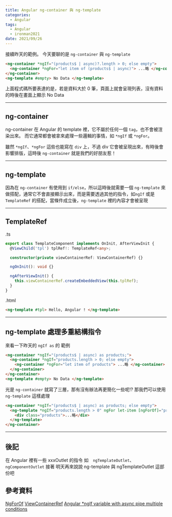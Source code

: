 ```yaml
---
title: Angular ng-container 與 ng-template
categories:
  - Angular
tags:
  - Angular
  - ironman2021
date: 2021/09/26
---
```


接續昨天的範例。
今天要聊的是 `ng-container` 與 `ng-template`

```html
<ng-container *ngIf="(products$ | async)?.length > 0; else empty">
  <ng-container *ngFor="let item of (products$ | async)"> ...略 </ng-container>
</ng-container>
<ng-template #empty> No Data </ng-template>
```

上面程式碼所要表達的是，若是資料大於 0 筆，頁面上就會呈現列表，沒有資料的時後在畫面上顯示 No Data

---

## ng-container

ng-container 在 Angular 的 template 裡，它不屬於任何一個 `tag`，也不會被渲染出來。
而它通常都會被拿來處理一些邏輯的事情，如 `*ngIf` 或 `*ngFor`。

雖然 `*ngIf`、`*ngFor` 這些也能寫在 `div` 上，不過 div 它會被呈現出來，有時後會影響排版，這時後 `ng-container` 就是我們的好朋友惹！

---

## ng-template

因為在 `ng-container` 有使用到 `if/else`，所以這時後就需要一個 `ng-template` 來做搭配，通常它不會直接顯示出來，而是需要透過其他的指令，如`ngIf` 或是 `TemplateRef` 的搭配，當條件成立後，`ng-template` 裡的內容才會被呈現

---

## TemplateRef

.ts

```ts
export class TemplateComponent implements OnInit, AfterViewInit {
  @ViewChild('tpl') tplRef!: TemplateRef<any>;

  constructor(private viewContainerRef: ViewContainerRef) {}

  ngOnInit(): void {}

  ngAfterViewInit() {
    this.viewContainerRef.createEmbeddedView(this.tplRef);
  }
}
```

.html

```html
<ng-template #tpl> Hello, Angular ! </ng-template>
```

---

## ng-template 處理多重結構指令

來看一下昨天的 `ngIf as` 的 範例

```html
<ng-container *ngIf="(products$ | async) as products;">
  <ng-container *ngIf="products.length > 0; else empty">
    <ng-container *ngFor="let item of products"> ...略 </ng-container>
  </ng-container>
</ng-container>
<ng-template #empty> No Data </ng-template>
```

光是 `ng-container` 就寫了三層，那有沒有辦法再更簡化一些呢!?
那我們可以使用 `ng-template` 這樣處理

```html
<ng-container *ngIf="(products$ | async) as products; else empty">
  <ng-template *ngIf="products.length > 0" ngFor let-item [ngForOf]="products">
    <div class="products">...略</div>
  </ng-template>
</ng-container>
```

---

## 後記

在 Angular 裡有一些 xxxOutlet 的指令
如　`ngTemplateOutlet`、`ngComponentOutlet`
接著 明天再來說說 ng-template 與 ngTemplateOutlet 這部份吧

## 參考資料

[NgForOf](https://angular.tw/api/common/NgForOf)
[ViewContainerRef](https://angular.tw/api/core/ViewContainerRef)
[Angular \*ngIf variable with async pipe multiple conditions](https://stackoverflow.com/questions/49296784/angular-ngif-variable-with-async-pipe-multiple-conditions)

